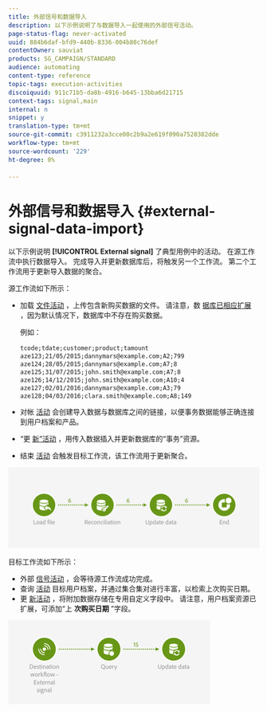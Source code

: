 ```yaml
---
title: 外部信号和数据导入
description: 以下示例说明了与数据导入一起使用的外部信号活动。
page-status-flag: never-activated
uuid: 884b6daf-bfd9-440b-8336-004b80c76def
contentOwner: sauviat
products: SG_CAMPAIGN/STANDARD
audience: automating
content-type: reference
topic-tags: execution-activities
discoiquuid: 911c71b5-da8b-4916-b645-13bba6d21715
context-tags: signal,main
internal: n
snippet: y
translation-type: tm+mt
source-git-commit: c3911232a3cce00c2b9a2e619f090a7520382dde
workflow-type: tm+mt
source-wordcount: '229'
ht-degree: 0%

---
```



# 外部信号和数据导入 {#external-signal-data-import}

以下示例说明 **[!UICONTROL External signal]** 了典型用例中的活动。 在源工作流中执行数据导入。 完成导入并更新数据库后，将触发另一个工作流。 第二个工作流用于更新导入数据的聚合。

源工作流如下所示：

* 加载 [文件活动](../../automating/using/load-file.md) ，上传包含新购买数据的文件。 请注意，数 [据库已相应扩展](../../developing/using/data-model-concepts.md) ，因为默认情况下，数据库中不存在购买数据。

   例如：

   ```
   tcode;tdate;customer;product;tamount
   aze123;21/05/2015;dannymars@example.com;A2;799
   aze124;28/05/2015;dannymars@example.com;A7;8
   aze125;31/07/2015;john.smith@example.com;A7;8
   aze126;14/12/2015;john.smith@example.com;A10;4
   aze127;02/01/2016;dannymars@example.com;A3;79
   aze128;04/03/2016;clara.smith@example.com;A8;149
   ```

* 对帐 [活动](../../automating/using/reconciliation.md) 会创建导入数据与数据库之间的链接，以便事务数据能够正确连接到用户档案和产品。
* “更 [新”活动](../../automating/using/update-data.md) ，用传入数据插入并更新数据库的“事务”资源。
* 结束 [活动](../../automating/using/start-and-end.md) 会触发目标工作流，该工作流用于更新聚合。

![](assets/signal_example_source1.png)

目标工作流如下所示：

* 外部 [信号活动](../../automating/using/external-signal.md) ，会等待源工作流成功完成。
* 查询 [活动](../../automating/using/query.md#enriching-data) 目标用户档案，并通过集合集对进行丰富，以检索上次购买日期。
* 更 [新活动](../../automating/using/update-data.md) ，将附加数据存储在专用自定义字段中。 请注意，用户档案资源已扩展，可添加“上 **次购买日期** ”字段。

![](assets/signal_example_source2.png)
